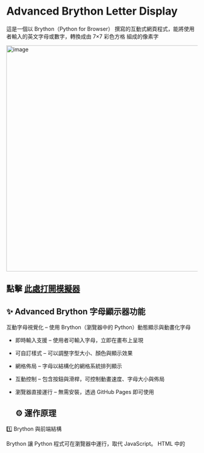 # Advanced Brython Letter Display

這是一個以 Brython（Python for Browser） 撰寫的互動式網頁程式，能將使用者輸入的英文字母或數字，轉換成由 7×7 彩色方格 組成的像素字

<img width="1364" height="594" alt="image" src="https://github.com/user-attachments/assets/4a400b6b-0409-4e57-b963-9eb64ede11dc" />
 
 ##  點擊 [此處打開模擬器]( )


## ✨ Advanced Brython 字母顯示器功能

互動字母視覺化 – 使用 Brython（瀏覽器中的 Python）動態顯示與動畫化字母

- 即時輸入支援 – 使用者可輸入字母，立即在畫布上呈現

- 可自訂樣式 – 可以調整字型大小、顏色與顯示效果

- 網格佈局 – 字母以結構化的網格系統排列顯示

- 互動控制 – 包含按鈕與滑桿，可控制動畫速度、字母大小與佈局

- 瀏覽器直接運行 – 無需安裝，透過 GitHub Pages 即可使用

  ## ⚙️ 運作原理
1️⃣ Brython 與前端結構

Brython 讓 Python 程式可在瀏覽器中運行，取代 JavaScript。
HTML 中的 <script type="text/python"> 區塊即是主要邏輯。

主要組成部分：

HTML + CSS：定義按鈕、輸入框與顯示區域。

Brython：以 Python 控制 DOM、Canvas、按鈕事件。

2️⃣ 顯示核心（點陣繪製邏輯）

每個字元（如 A, B, 1, 2, …）在字典 LETTER_PATTERNS 中定義。
範例：

'A': ["0011100",
      "0110110",
      "1100011",
      "1111111",
      "1100011",
      "1100011",
      "1100011"]


每一行代表 7 個像素點，1 為有色方格，0 為空白。

3️⃣ World 類別（繪圖世界）

負責建立一個 Canvas「世界」：

有三層：grid（格線）、background（背景）、display（顯示層）。

每一格方塊為 25px × 25px。

使用 draw_color_block(x, y, color) 於指定座標畫出有色方格。

4️⃣ LetterDisplay 類別（顯示控制）

接收輸入文字，依照字數建立對應寬度的繪圖世界。

逐字取出 LETTER_PATTERNS 中的資料，依序繪製。

每個字元顏色不同，從 self.colors 中循環取色。

5️⃣ 互動操作

透過 Brython 綁定按鈕與輸入事件：

「顯示」：讀取輸入框內容並呼叫 display.display_text()。

「清除」：清空輸入框與顯示區。

範例按鈕：快速輸入並顯示預設字串。

按下 Enter 鍵也能觸發顯示。

